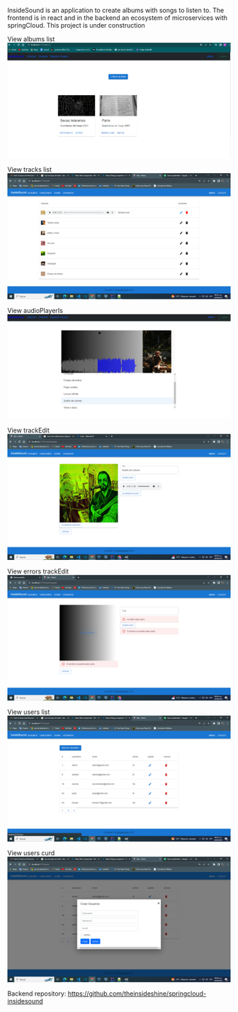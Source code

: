InsideSound is an application to create albums with songs to listen to. The frontend is in react and in the backend an ecosystem of microservices with springCloud. This project is under construction



View albums list
![albums](images/album-demo.png)

View tracks list
![track](images/canciones.png)

View audioPlayerIs
![AudioPlayerIs](images/audioplayis.png)

View trackEdit
![trackEdit](images/subir-track.png)

View errors trackEdit
![ErrorstrackEdit](images/errrors.png)

View users list
![UserList](images/list-users.png)

View users curd
![UserCrud](images/crud-users.png)




Backend repository: https://github.com/theinsideshine/springcloud-insidesound